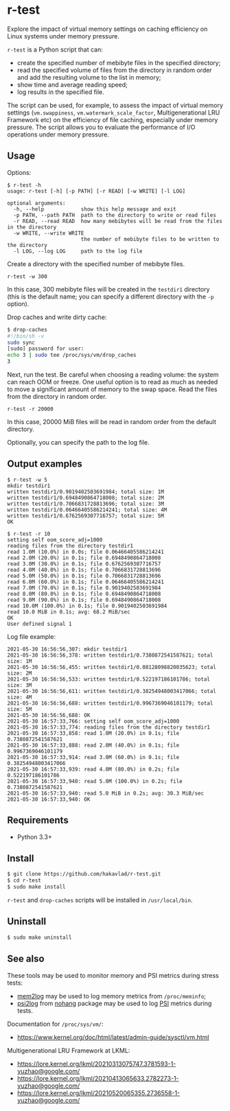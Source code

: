 
# r-test

Explore the impact of virtual memory settings on caching efficiency on Linux systems under memory pressure.

`r-test` is a Python script that can: 
- create the specified number of mebibyte files in the specified directory;
- read the specified volume of files from the directory in random order and add the resulting volume to the list in memory;
- show time and average reading speed;
- log results in the specified file.

The script can be used, for example, to assess the impact of virtual memory settings (`vm.swappiness`, `vm.watermark_scale_factor`, Multigenerational LRU Framework etc) on the efficiency of file caching, especially under memory pressure. The script allows you to evaluate the performance of I/O operations under memory pressure.

## Usage

Options:

```
$ r-test -h
usage: r-test [-h] [-p PATH] [-r READ] [-w WRITE] [-l LOG]

optional arguments:
  -h, --help            show this help message and exit
  -p PATH, --path PATH  path to the directory to write or read files
  -r READ, --read READ  how many mebibytes will be read from the files in the directory
  -w WRITE, --write WRITE
                        the number of mebibyte files to be written to the directory
  -l LOG, --log LOG     path to the log file
```

Create a directory with the specified number of mebibyte files. 
```
r-test -w 300
```
In this case, 300 mebibyte files will be created in the `testdir1` directory (this is the default name; you can specify a different directory with the `-p` option). 

Drop caches and write dirty cache:
```sh
$ drop-caches
#!/bin/sh -v
sudo sync
[sudo] password for user: 
echo 3 | sudo tee /proc/sys/vm/drop_caches
3
```

Next, run the test. Be careful when choosing a reading volume: the system can reach OOM or freeze. One useful option is to read as much as needed to move a significant amount of memory to the swap space. Read the files from the directory in random order.
```
r-test -r 20000
```
In this case, 20000 MiB files will be read in random order from the default directory. 

Optionally, you can specify the path to the log file. 

## Output examples

```
$ r-test -w 5
mkdir testdir1
written testdir1/0.9019402503691984; total size: 1M
written testdir1/0.6948490864718008; total size: 2M
written testdir1/0.7066831728813696; total size: 3M
written testdir1/0.06466405586214241; total size: 4M
written testdir1/0.6762569307716757; total size: 5M
OK
```

```
$ r-test -r 10
setting self oom_score_adj=1000
reading files from the directory testdir1
read 1.0M (10.0%) in 0.0s; file 0.06466405586214241
read 2.0M (20.0%) in 0.1s; file 0.6948490864718008
read 3.0M (30.0%) in 0.1s; file 0.6762569307716757
read 4.0M (40.0%) in 0.1s; file 0.7066831728813696
read 5.0M (50.0%) in 0.1s; file 0.7066831728813696
read 6.0M (60.0%) in 0.1s; file 0.06466405586214241
read 7.0M (70.0%) in 0.1s; file 0.9019402503691984
read 8.0M (80.0%) in 0.1s; file 0.6948490864718008
read 9.0M (90.0%) in 0.1s; file 0.6948490864718008
read 10.0M (100.0%) in 0.1s; file 0.9019402503691984
read 10.0 MiB in 0.1s; avg: 68.2 MiB/sec
OK
User defined signal 1
```

Log file example:
```
2021-05-30 16:56:56,307: mkdir testdir1
2021-05-30 16:56:56,378: written testdir1/0.7380872541587621; total size: 1M
2021-05-30 16:56:56,455: written testdir1/0.08128098820035623; total size: 2M
2021-05-30 16:56:56,533: written testdir1/0.522197186101786; total size: 3M
2021-05-30 16:56:56,611: written testdir1/0.38254948003417066; total size: 4M
2021-05-30 16:56:56,688: written testdir1/0.9967369046101179; total size: 5M
2021-05-30 16:56:56,688: OK
2021-05-30 16:57:33,766: setting self oom_score_adj=1000
2021-05-30 16:57:33,774: reading files from the directory testdir1
2021-05-30 16:57:33,858: read 1.0M (20.0%) in 0.1s; file 0.7380872541587621
2021-05-30 16:57:33,888: read 2.0M (40.0%) in 0.1s; file 0.9967369046101179
2021-05-30 16:57:33,914: read 3.0M (60.0%) in 0.1s; file 0.38254948003417066
2021-05-30 16:57:33,939: read 4.0M (80.0%) in 0.2s; file 0.522197186101786
2021-05-30 16:57:33,940: read 5.0M (100.0%) in 0.2s; file 0.7380872541587621
2021-05-30 16:57:33,940: read 5.0 MiB in 0.2s; avg: 30.3 MiB/sec
2021-05-30 16:57:33,940: OK
```

## Requirements

- Python 3.3+

## Install
```sh
$ git clone https://github.com/hakavlad/r-test.git
$ cd r-test
$ sudo make install
```
`r-test` and `drop-caches` scripts will be installed in `/usr/local/bin`.

## Uninstall
```sh
$ sudo make uninstall
```

## See also

These tools may be used to monitor memory and PSI metrics during stress tests:
- [mem2log](https://github.com/hakavlad/mem2log) may be used to log memory metrics from `/proc/meminfo`;
- [psi2log](https://github.com/hakavlad/nohang/blob/master/docs/psi2log.manpage.md) from [nohang](https://github.com/hakavlad/nohang) package may be used to log [PSI](https://facebookmicrosites.github.io/psi/docs/overview) metrics during tests.

Documentation for `/proc/sys/vm/`:
- https://www.kernel.org/doc/html/latest/admin-guide/sysctl/vm.html

Multigenerational LRU Framework at LKML:
- https://lore.kernel.org/lkml/20210313075747.3781593-1-yuzhao@google.com/
- https://lore.kernel.org/lkml/20210413065633.2782273-1-yuzhao@google.com/
- https://lore.kernel.org/lkml/20210520065355.2736558-1-yuzhao@google.com/
